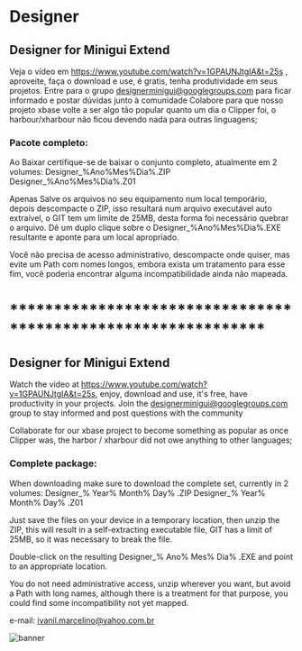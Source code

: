# Designer

## Designer for Minigui Extend

Veja o vídeo em https://www.youtube.com/watch?v=1GPAUNJtgIA&t=25s , aproveite, faça o download e use, é gratis, tenha produtividade em seus projetos.
Entre para o grupo designerminigui@googlegroups.com para ficar informado e postar dúvidas junto à comunidade
Colabore para que nosso projeto xbase volte a ser algo tão popular quanto um dia o Clipper foi, o harbour/xharbour não ficou devendo nada para outras linguagens;

### Pacote completo:

Ao Baixar certifique-se de baixar o conjunto completo, atualmente em 2 volumes:
Designer_%Ano%Mes%Dia%.ZIP
Designer_%Ano%Mes%Dia%.Z01

Apenas Salve os arquivos no seu equipamento num local temporário, depois descompacte o ZIP, isso resultará num arquivo executável auto extraível, o GIT tem um limite de 25MB, desta forma foi necessário quebrar o arquivo.
Dê um duplo clique sobre o Designer_%Ano%Mes%Dia%.EXE resultante e aponte para um local apropriado.

Você não precisa de acesso administrativo, descompacte onde quiser, mas evite um Path com nomes longos, embora exista um tratamento para esse fim, você poderia encontrar alguma incompatibilidade ainda não mapeada.

# *************************************************************

## Designer for Minigui Extend

Watch the video at https://www.youtube.com/watch?v=1GPAUNJtgIA&t=25s, enjoy, download and use, it's free, have productivity in your projects.
Join the designerminigui@googlegroups.com group to stay informed and post questions with the community

Collaborate for our xbase project to become something as popular as once Clipper was, the harbor / xharbour did not owe anything to other languages;

### Complete package:

When downloading make sure to download the complete set, currently in 2 volumes:
Designer_% Year% Month% Day% .ZIP
Designer_% Year% Month% Day% .Z01

Just save the files on your device in a temporary location, then unzip the ZIP, this will result in a self-extracting executable file, GIT has a limit of 25MB, so it was necessary to break the file.

Double-click on the resulting Designer_% Ano% Mes% Dia% .EXE and point to an appropriate location.

You do not need administrative access, unzip wherever you want, but avoid a Path with long names, although there is a treatment for that purpose, you could find some incompatibility not yet mapped.

e-mail: ivanil.marcelino@yahoo.com.br

![banner](https://repository-images.githubusercontent.com/236748085/32939000-4280-11ea-963c-07b0dbc66c94)


